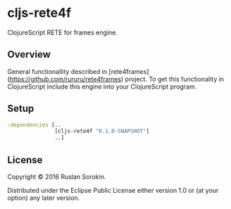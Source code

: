 # cljs-rete4f

ClojureScript RETE for frames engine.

## Overview

General functionallity described in [rete4frames] (https://github.com/rururu/rete4frames) project. To get this functionality in ClojureScript include this engine into your ClojureScript program.

## Setup

```clojure
:dependencies [..
               [cljs-rete4f "0.1.0-SNAPSHOT"]
               ..]
```

## License

Copyright © 2016 Ruslan Sorokin.

Distributed under the Eclipse Public License either version 1.0 or (at your option) any later version.
